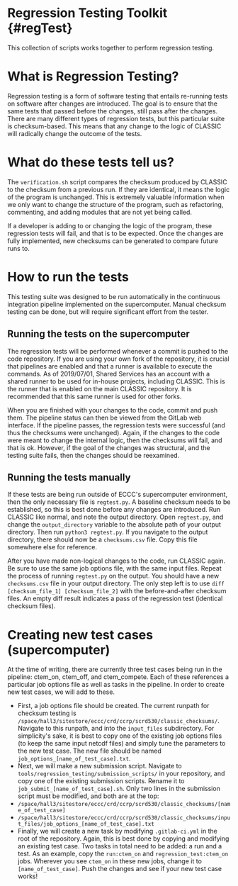 Regression Testing Toolkit {#regTest}
========

This collection of scripts works together to perform regression testing.

# What is Regression Testing?

Regression testing is a form of software testing that entails re-running tests on software after changes are introduced. The goal is to ensure that the same tests that passed before the changes, still pass after the changes. There are many different types of regression tests, but this particular suite is checksum-based. This means that any change to the logic of CLASSIC will radically change the outcome of the tests.

# What do these tests tell us?

The `verification.sh` script compares the checksum produced by CLASSIC to the checksum from a previous run. If they are identical, it means the logic of the program is unchanged. This is extremely valuable information when we only want to change the structure of the program, such as refactoring, commenting, and adding modules that are not yet being called.

If a developer is adding to or changing the logic of the program, these regression tests will fail, and that is to be expected. Once the changes are fully implemented, new checksums can be generated to compare future runs to.

# How to run the tests

This testing suite was designed to be run automatically in the continuous integration pipeline implemented on the supercomputer. Manual checksum testing can be done, but will require significant effort from the tester.

## Running the tests on the supercomputer

The regression tests will be performed whenever a commit is pushed to the code repository. If you are using your own fork of the repository, it is crucial that pipelines are enabled and that a runner is available to execute the commands. As of 2019/07/01, Shared Services has an account with a shared runner to be used for in-house projects, including CLASSIC. This is the runner that is enabled on the main CLASSIC repository. It is recommended that this same runner is used for other forks.

When you are finished with your changes to the code, commit and push them. The pipeline status can then be viewed from the GitLab web interface. If the pipeline passes, the regression tests were successful (and thus the checksums were unchanged). Again, if the changes to the code were meant to change the internal logic, then the checksums will fail, and that is ok. However, if the goal of the changes was structural, and the testing suite fails, then the changes should be reexamined.

## Running the tests manually

If these tests are being run outside of ECCC's supercomputer environment, then the only necessary file is `regtest.py`. A baseline checksum needs to be established, so this is best done before any changes are introduced. Run CLASSIC like normal, and note the output directory. Open `regtest.py`, and change the `output_directory` variable to the absolute path of your output directory. Then run `python3 regtest.py`. If you navigate to the output directory, there should now be a `checksums.csv` file. Copy this file somewhere else for reference.

After you have made non-logical changes to the code, run CLASSIC again. Be sure to use the same job options file, with the same input files. Repeat the process of running `regtest.py` on the output. You should have a new `checksums.csv` file in your output directory. The only step left is to use `diff [checksum_file_1] [checksum_file_2]` with the before-and-after checksum files. An empty diff result indicates a pass of the regression test (identical checksum files).

# Creating new test cases (supercomputer)

At the time of writing, there are currently three test cases being run in the pipeline: ctem_on, ctem_off, and ctem_compete. Each of these references a particular job options file as well as tasks in the pipeline. In order to create new test cases, we will add to these.

* First, a job options file should be created. The current runpath for checksum testing is `/space/hall3/sitestore/eccc/crd/ccrp/scrd530/classic_checksums/`. Navigate to this runpath, and into the `input_files` subdirectory. For simplicity's sake, it is best to copy one of the existing job options files (to keep the same input netcdf files) and simply tune the parameters to the new test case. The new file should be named `job_options_[name_of_test_case].txt`.
* Next, we will make a new submission script. Navigate to `tools/regression_testing/submission_scripts/` in your repository, and copy one of the existing submission scripts. Rename it to `job_submit_[name_of_test_case].sh`. Only two lines in the submission script must be modified, and both are at the top:
 * `/space/hall3/sitestore/eccc/crd/ccrp/scrd530/classic_checksums/[name_of_test_case]`
 * `/space/hall3/sitestore/eccc/crd/ccrp/scrd530/classic_checksums/input_files/job_options_[name_of_test_case].txt`
* Finally, we will create a new task by modifying `.gitlab-ci.yml` in the root of the repository. Again, this is best done by copying and modifying an existing test case. Two tasks in total need to be added: a run and a test. As an example, copy the `run:ctem_on` and `regression_test:ctem_on` jobs. Wherever you see `ctem_on` in these new jobs, change it to `[name_of_test_case]`. Push the changes and see if your new test case works!
